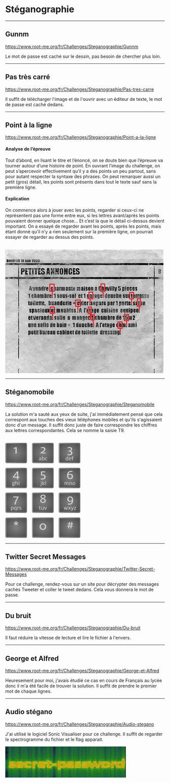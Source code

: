 # Stéganographie


---
## Gunnm


https://www.root-me.org/fr/Challenges/Steganographie/Gunnm

Le mot de passe est caché sur le dessin, pas besoin de chercher plus loin.

---
## Pas très carré


https://www.root-me.org/fr/Challenges/Steganographie/Pas-tres-carre

Il suffit de télécharger l'image et de l'ouvrir avec un éditeur de texte, le mot de passe est caché dedans.

---
## Point à la ligne


https://www.root-me.org/fr/Challenges/Steganographie/Point-a-la-ligne

#### Analyse de l’épreuve

Tout d’abord, en lisant le titre et l’énoncé, on se doute bien que l’épreuve va tourner autour d’une histoire de point. En ouvrant l’image du challenge, on peut s’apercevoir effectivement qu’il y a des points un peu partout, sans pour autant respecter la syntaxe des phrases. On peut remarquer aussi un petit (gros) détail, les points sont présents dans tout le texte sauf sans la première ligne.

#### Explication

On commence alors à jouer avec les points, regarder si ceux-ci ne représentent pas une forme entre eux, si les lettres avant/après les points pouvaient donner quelque chose... Et c’est la que le détail ci-dessus devient important. On a essayé de regarder avant les points, après les points, mais étant donné qu’il n’y a rien seulement sur la première ligne, on pourrait essayer de regarder au dessus des points.<br/><br/>

![Image du challenge](https://github.com/Filtox/Cybersecurity/blob/main/Root-me/Challenges/img/journal.jpg)

---
## Stéganomobile


https://www.root-me.org/fr/Challenges/Steganographie/Steganomobile

La solution m'a sauté aux yeux de suite, j'ai immédiatement pensé que cela correspont aux touches des vieux téléphones mobiles et qu'ils s'agissaient donc d'un message. Il suffit donc juste de faire correspondre les chiffres aux lettres correspondantes. Cela se nomme la saisie T9.<br/><br/>

<img src="img/T9.png" alt="Clavier T9" width="auto" height="300px">

---
## Twitter Secret Messages


https://www.root-me.org/fr/Challenges/Steganographie/Twitter-Secret-Messages

Pour ce challenge, rendez-vous sur un site pour décrypter des messages cachés Tweeter et coller le tweet dedans. Cela vous donnera le mot de passe.

---
## Du bruit


https://www.root-me.org/fr/Challenges/Steganographie/Du-bruit

Il faut réduire la vitesse de lecture et lire le fichier à l'envers.

---
## George et Alfred


https://www.root-me.org/fr/Challenges/Steganographie/George-et-Alfred

Heuresement pour moi, j'avais étudié ce cas en cours de Français au lycée donc il m'a été facile de trouver la solution. Il suffit de prendre le premier mot de chaque lignes.

---
## Audio stégano


https://www.root-me.org/fr/Challenges/Steganographie/Audio-stegano

J'ai utilisé le logiciel Sonic Visualiser pour ce challenge. Il suffit de regarder le spectrogramme du fichier et le flag apparait.

![Image du spectrogramme](https://github.com/Filtox/Cybersecurity/blob/main/Root-me/Challenges/img/spectre.png)